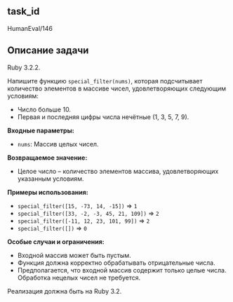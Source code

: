 ## task_id
HumanEval/146

## Описание задачи
Ruby 3.2.2.

Напишите функцию `special_filter(nums)`, которая подсчитывает количество элементов в массиве чисел, удовлетворяющих следующим условиям:

* Число больше 10.
* Первая и последняя цифры числа нечётные (1, 3, 5, 7, 9).

**Входные параметры:**

* `nums`: Массив целых чисел.

**Возвращаемое значение:**

* Целое число – количество элементов массива, удовлетворяющих указанным условиям.

**Примеры использования:**

* `special_filter([15, -73, 14, -15])` => `1`
* `special_filter([33, -2, -3, 45, 21, 109])` => `2`
* `special_filter([-11, 12, 23, 101, 99])` => `2`
* `special_filter([])` => `0`


**Особые случаи и ограничения:**

* Входной массив может быть пустым.
* Функция должна корректно обрабатывать отрицательные числа.
*  Предполагается, что входной массив содержит только целые числа.  Обработка нецелых чисел не требуется.


Реализация должна быть на Ruby 3.2.

